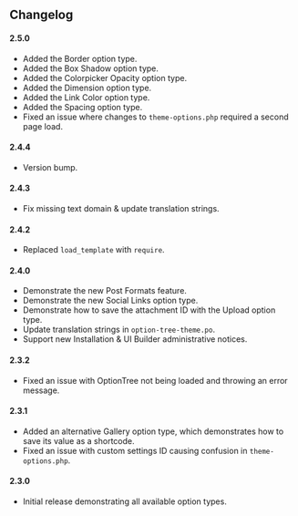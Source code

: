 ## Changelog

#### 2.5.0
* Added the Border option type.
* Added the Box Shadow option type.
* Added the Colorpicker Opacity option type.
* Added the Dimension option type.
* Added the Link Color option type.
* Added the Spacing option type.
* Fixed an issue where changes to `theme-options.php` required a second page load.

#### 2.4.4
* Version bump.

#### 2.4.3
* Fix missing text domain & update translation strings.

#### 2.4.2
* Replaced `load_template` with `require`.

#### 2.4.0
* Demonstrate the new Post Formats feature.
* Demonstrate the new Social Links option type.
* Demonstrate how to save the attachment ID with the Upload option type.
* Update translation strings in `option-tree-theme.po`.
* Support new Installation & UI Builder administrative notices.

#### 2.3.2
* Fixed an issue with OptionTree not being loaded and throwing an error message.

#### 2.3.1
* Added an alternative Gallery option type, which demonstrates how to save its value as a shortcode.
* Fixed an issue with custom settings ID causing confusion in `theme-options.php`.

#### 2.3.0
* Initial release demonstrating all available option types.